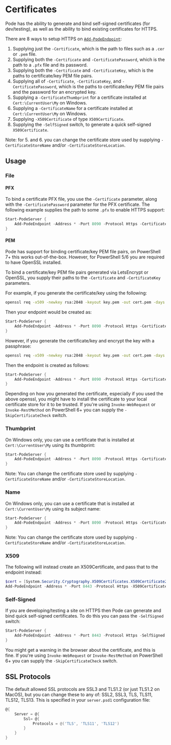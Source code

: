 # Certificates

Pode has the ability to generate and bind self-signed certificates (for dev/testing), as well as the ability to bind existing certificates for HTTPS.

There are 8 ways to setup HTTPS on [`Add-PodeEndpoint`](../../Functions/Core/Add-PodeEndpoint):

1. Supplying just the `-Certificate`, which is the path to files such as a `.cer` or `.pem` file.
2. Supplying both the `-Certificate` and `-CertificatePassword`, which is the path to a `.pfx` file and its password.
3. Supplying both the `-Certificate` and `-CertificateKey`, which is the paths to certificate/key PEM file pairs.
4. Supplying all of `-Certificate`, `-CertificateKey`, and `-CertificatePassword`, which is the paths to certificate/key PEM file pairs and the password for an encrypted key.
5. Supplying a `-CertificateThumbprint` for a certificate installed at `Cert:\CurrentUser\My` on Windows.
6. Supplying a `-CertificateName` for a certificate installed at `Cert:\CurrentUser\My` on Windows.
7. Supplying `-X509Certificate` of type `X509Certificate`.
8. Supplying the `-SelfSigned` switch, to generate a quick self-signed `X509Certificate`.

Note: for 5. and 6. you can change the certificate store used by supplying `-CertificateStoreName` and/or `-CertificateStoreLocation`.

## Usage

### File

#### PFX

To bind a certificate PFX file, you use the `-Certificate` parameter, along with the `-CertificatePassword` parameter for the PFX certificate. The following example supplies the path to some `.pfx` to enable HTTPS support:

```powershell
Start-PodeServer {
    Add-PodeEndpoint -Address * -Port 8090 -Protocol Https -Certificate './cert.pfx' -CertificatePassword 'Hunter2'
}
```

#### PEM

Pode has support for binding certificate/key PEM file pairs, on PowerShell 7+ this works out-of-the-box. However, for PowerShell 5/6 you are required to have OpenSSL installed.

To bind a certificate/key PEM file pairs generated via LetsEncrypt or OpenSSL, you supply their paths to the `-Certificate` and `-CertificateKey` parameters.

For example, if you generate the certificate/key using the following:
```bash
openssl req -x509 -newkey rsa:2048 -keyout key.pem -out cert.pem -days 365 -nodes
```

Then your endpoint would be created as:
```powershell
Start-PodeServer {
    Add-PodeEndpoint -Address * -Port 8090 -Protocol Https -Certificate './cert.pem' -CertificateKey './key.pem'
}
```

However, if you generate the certificate/key and encrypt the key with a passphrase:
```bash
openssl req -x509 -newkey rsa:2048 -keyout key.pem -out cert.pem -days 365
```

Then the endpoint is created as follows:
```powershell
Start-PodeServer {
    Add-PodeEndpoint -Address * -Port 8090 -Protocol Https -Certificate './cert.pem' -CertificateKey './key.pem' -CertificatePassword '<passphrase>'
}
```

Depending on how you generated the certificate, especially if you used the above openssl, you might have to install the certificate to your local certificate store for it to be trusted. If you're using `Invoke-WebRequest` or `Invoke-RestMethod` on PowerShell 6+ you can supply the `-SkipCertificateCheck` switch.

### Thumbprint

On Windows only, you can use a certificate that is installed at `Cert:\CurrentUser\My` using its thumbprint:

```powershell
Start-PodeServer {
    Add-PodeEndpoint -Address * -Port 8090 -Protocol Https -CertificateThumbprint '2A623A8DC46ED42A13B27DD045BFC91FDDAEB957'
}
```

Note: You can change the certificate store used by supplying `-CertificateStoreName` and/or `-CertificateStoreLocation`.

### Name

On Windows only, you can use a certificate that is installed at `Cert:\CurrentUser\My` using its subject name:

```powershell
Start-PodeServer {
    Add-PodeEndpoint -Address * -Port 8090 -Protocol Https -CertificateName '*.example.com'
}
```

Note: You can change the certificate store used by supplying `-CertificateStoreName` and/or `-CertificateStoreLocation`.

### X509

The following will instead create an X509Certificate, and pass that to the endpoint instead:

```powershell
$cert = [System.Security.Cryptography.X509Certificates.X509Certificate2]::new('./certs/example.cer')
Add-PodeEndpoint -Address * -Port 8443 -Protocol Https -X509Certificate $cert
```

### Self-Signed

If you are developing/testing a site on HTTPS then Pode can generate and bind quick self-signed certificates. To do this you can pass the `-SelfSigned` switch:

```powershell
Start-PodeServer {
    Add-PodeEndpoint -Address * -Port 8443 -Protocol Https -SelfSigned
}
```

You might get a warning in the browser about the certificate, and this is fine. If you're using `Invoke-WebRequest` or `Invoke-RestMethod` on PowerShell 6+ you can supply the `-SkipCertificateCheck` switch.

## SSL Protocols

The default allowed SSL protocols are SSL3 and TLS1.2 (or just TLS1.2 on MacOS), but you can change these to any of: SSL2, SSL3, TLS, TLS11, TLS12, TLS13. This is specified in your `server.psd1` configuration file:

```powershell
@{
    Server = @{
        Ssl= @{
            Protocols = @('TLS', 'TLS11', 'TLS12')
        }
    }
}
```
